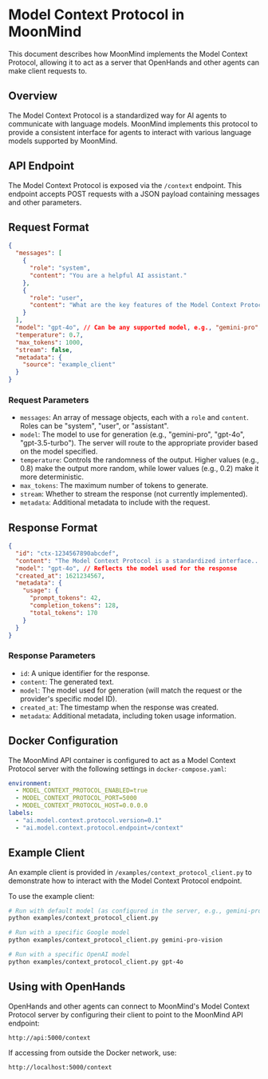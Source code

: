 # Model Context Protocol in MoonMind

This document describes how MoonMind implements the Model Context Protocol, allowing it to act as a server that OpenHands and other agents can make client requests to.

## Overview

The Model Context Protocol is a standardized way for AI agents to communicate with language models. MoonMind implements this protocol to provide a consistent interface for agents to interact with various language models supported by MoonMind.

## API Endpoint

The Model Context Protocol is exposed via the `/context` endpoint. This endpoint accepts POST requests with a JSON payload containing messages and other parameters.

## Request Format

```json
{
  "messages": [
    {
      "role": "system",
      "content": "You are a helpful AI assistant."
    },
    {
      "role": "user",
      "content": "What are the key features of the Model Context Protocol?"
    }
  ],
  "model": "gpt-4o", // Can be any supported model, e.g., "gemini-pro", "gpt-3.5-turbo"
  "temperature": 0.7,
  "max_tokens": 1000,
  "stream": false,
  "metadata": {
    "source": "example_client"
  }
}
```

### Request Parameters

- `messages`: An array of message objects, each with a `role` and `content`. Roles can be "system", "user", or "assistant".
- `model`: The model to use for generation (e.g., "gemini-pro", "gpt-4o", "gpt-3.5-turbo"). The server will route to the appropriate provider based on the model specified.
- `temperature`: Controls the randomness of the output. Higher values (e.g., 0.8) make the output more random, while lower values (e.g., 0.2) make it more deterministic.
- `max_tokens`: The maximum number of tokens to generate.
- `stream`: Whether to stream the response (not currently implemented).
- `metadata`: Additional metadata to include with the request.

## Response Format

```json
{
  "id": "ctx-1234567890abcdef",
  "content": "The Model Context Protocol is a standardized interface...",
  "model": "gpt-4o", // Reflects the model used for the response
  "created_at": 1621234567,
  "metadata": {
    "usage": {
      "prompt_tokens": 42,
      "completion_tokens": 128,
      "total_tokens": 170
    }
  }
}
```

### Response Parameters

- `id`: A unique identifier for the response.
- `content`: The generated text.
- `model`: The model used for generation (will match the request or the provider's specific model ID).
- `created_at`: The timestamp when the response was created.
- `metadata`: Additional metadata, including token usage information.

## Docker Configuration

The MoonMind API container is configured to act as a Model Context Protocol server with the following settings in `docker-compose.yaml`:

```yaml
environment:
  - MODEL_CONTEXT_PROTOCOL_ENABLED=true
  - MODEL_CONTEXT_PROTOCOL_PORT=5000
  - MODEL_CONTEXT_PROTOCOL_HOST=0.0.0.0
labels:
  - "ai.model.context.protocol.version=0.1"
  - "ai.model.context.protocol.endpoint=/context"
```

## Example Client

An example client is provided in `/examples/context_protocol_client.py` to demonstrate how to interact with the Model Context Protocol endpoint.

To use the example client:

```bash
# Run with default model (as configured in the server, e.g., gemini-pro or gpt-3.5-turbo)
python examples/context_protocol_client.py

# Run with a specific Google model
python examples/context_protocol_client.py gemini-pro-vision

# Run with a specific OpenAI model
python examples/context_protocol_client.py gpt-4o
```

## Using with OpenHands

OpenHands and other agents can connect to MoonMind's Model Context Protocol server by configuring their client to point to the MoonMind API endpoint:

```
http://api:5000/context
```

If accessing from outside the Docker network, use:

```
http://localhost:5000/context
```